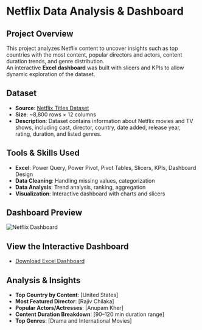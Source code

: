 # Netflix Data Analysis & Dashboard

##  Project Overview
This project analyzes Netflix content to uncover insights such as top countries with the most content, popular directors and actors, content duration trends, and genre distribution.  
An interactive **Excel dashboard** was built with slicers and KPIs to allow dynamic exploration of the dataset.  

##  Dataset
- **Source**: [Netflix Titles Dataset](https://www.kaggle.com/shivamb/netflix-shows)
- **Size**: ~8,800 rows × 12 columns  
- **Description**: Dataset contains information about Netflix movies and TV shows, including cast, director, country, date added, release year, rating, duration, and listed genres.

##  Tools & Skills Used
- **Excel**: Power Query, Power Pivot, Pivot Tables, Slicers, KPIs, Dashboard Design  
- **Data Cleaning**: Handling missing values, categorization  
- **Data Analysis**: Trend analysis, ranking, aggregation  
- **Visualization**: Interactive dashboard with charts and slicers  

##  Dashboard Preview
![Netflix Dashboard](dashboard.png)  
 

##  View the Interactive Dashboard
-  [Download Excel Dashboard](Netflix_Dashboard.xlsx)  
 
##  Analysis & Insights
- **Top Country by Content**: [United States]  
- **Most Featured Director**: [Rajiv Chilaka]  
- **Popular Actors/Actresses**: [Anupam Kher]  
- **Content Duration Breakdown**: [90–120 min duration range]  
- **Top  Genres**: [Drama and International Movies]

 

